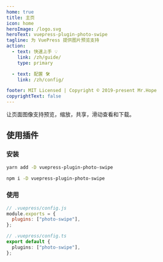 ```yaml
---
home: true
title: 主页
icon: home
heroImage: /logo.svg
heroText: vuepress-plugin-photo-swipe
tagline: 为 VuePress 提供图片预览支持
action:
  - text: 快速上手 💡
    link: /zh/guide/
    type: primary

  - text: 配置 🛠
    link: /zh/config/

footer: MIT Licensed | Copyright © 2019-present Mr.Hope
copyrightText: false
---
```


让页面图像支持预览，缩放，共享，滑动查看和下载。

## 使用插件

### 安装

<CodeGroup>
<CodeGroupItem title="yarn">

```bash
yarn add -D vuepress-plugin-photo-swipe
```

</CodeGroupItem>

<CodeGroupItem title="npm">

```bash
npm i -D vuepress-plugin-photo-swipe
```

</CodeGroupItem>
</CodeGroup>

### 使用

<CodeGroup>
<CodeGroupItem title="js">

```js
// .vuepress/config.js
module.exports = {
  plugins: ["photo-swipe"],
};
```

</CodeGroupItem>

<CodeGroupItem title="ts">

```ts
// .vuepress/config.ts
export default {
  plugins: ["photo-swipe"],
};
```

</CodeGroupItem>
</CodeGroup>
